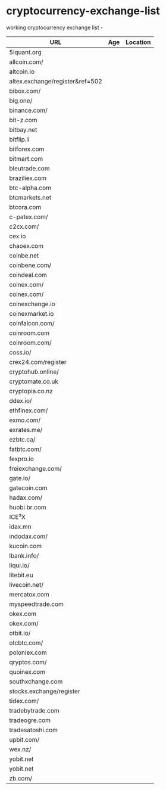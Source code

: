 # cryptocurrency-exchange-list
working cryptocurrency exchange list - 

|  **URL** | **Age** | **Location** |
|  ------ | ------ | ------ |
|  5iquant.org |  |  |
|  allcoin.com/ |  |  |
|  altcoin.io |  |  |
|  altex.exchange/register&ref=502 |  |  |
|  bibox.com/ |  |  |
|  big.one/ |  |  |
|  binance.com/ |  |  |
|  bit-z.com |  |  |
|  bitbay.net |  |  |
|  bitflip.li |  |  |
|  bitforex.com |  |  |
|  bitmart.com |  |  |
|  bleutrade.com |  |  |
|  braziliex.com |  |  |
|  btc-alpha.com |  |  |
|  btcmarkets.net |  |  |
|  btcora.com |  |  |
|  c-patex.com/ |  |  |
|  c2cx.com/ |  |  |
|  cex.io |  |  |
|  chaoex.com |  |  |
|  coinbe.net |  |  |
|  coinbene.com/ |  |  |
|  coindeal.com |  |  |
|  coinex.com/ |  |  |
|  coinex.com/ |  |  |
|  coinexchange.io |  |  |
|  coinexmarket.io |  |  |
|  coinfalcon.com/ |  |  |
|  coinroom.com |  |  |
|  coinroom.com/ |  |  |
|  coss.io/ |  |  |
|  crex24.com/register |  |  |
|  cryptohub.online/ |  |  |
|  cryptomate.co.uk |  |  |
|  cryptopia.co.nz |  |  |
|  ddex.io/ |  |  |
|  ethfinex.com/ |  |  |
|  exmo.com/ |  |  |
|  exrates.me/ |  |  |
|  ezbtc.ca/ |  |  |
|  fatbtc.com/ |  |  |
|  fexpro.io |  |  |
|  freiexchange.com/ |  |  |
|  gate.io/ |  |  |
|  gatecoin.com |  |  |
|  hadax.com/ |  |  |
|  huobi.br.com |  |  |
|  ICE³X |  |  |
|  idax.mn |  |  |
|  indodax.com/ |  |  |
|  kucoin.com |  |  |
|  lbank.info/ |  |  |
|  liqui.io/ |  |  |
|  litebit.eu |  |  |
|  livecoin.net/ |  |  |
|  mercatox.com |  |  |
|  myspeedtrade.com |  |  |
|  okex.com |  |  |
|  okex.com/ |  |  |
|  otbit.io/ |  |  |
|  otcbtc.com/ |  |  |
|  poloniex.com |  |  |
|  qryptos.com/ |  |  |
|  quoinex.com |  |  |
|  southxchange.com |  |  |
|  stocks.exchange/register |  |  |
|  tidex.com/ |  |  |
|  tradebytrade.com |  |  |
|  tradeogre.com |  |  |
|  tradesatoshi.com |  |  |
|  upbit.com/ |  |  |
|  wex.nz/ |  |  |
|  yobit.net |  |  |
|  yobit.net |  |  |
|  zb.com/ |  |  |
